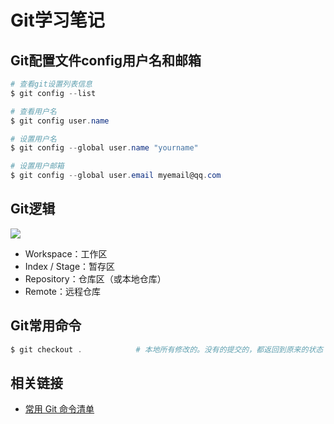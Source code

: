 # Git学习笔记
## Git配置文件config用户名和邮箱
```powershell
# 查看git设置列表信息
$ git config --list

# 查看用户名
$ git config user.name

# 设置用户名
$ git config --global user.name "yourname"

# 设置用户邮箱
$ git config --global user.email myemail@qq.com
```

## Git逻辑
![](http://www.ruanyifeng.com/blogimg/asset/2015/bg2015120901.png)
- Workspace：工作区
- Index / Stage：暂存区
- Repository：仓库区（或本地仓库）
- Remote：远程仓库

## Git常用命令
```powershell
$ git checkout .            # 本地所有修改的。没有的提交的，都返回到原来的状态
```

## 相关链接
- [常用 Git 命令清单](http://www.ruanyifeng.com/blog/2015/12/git-cheat-sheet.html)